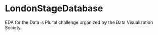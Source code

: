 # LondonStageDatabase
EDA for the Data is Plural challenge organized by the Data Visualization Society. 
